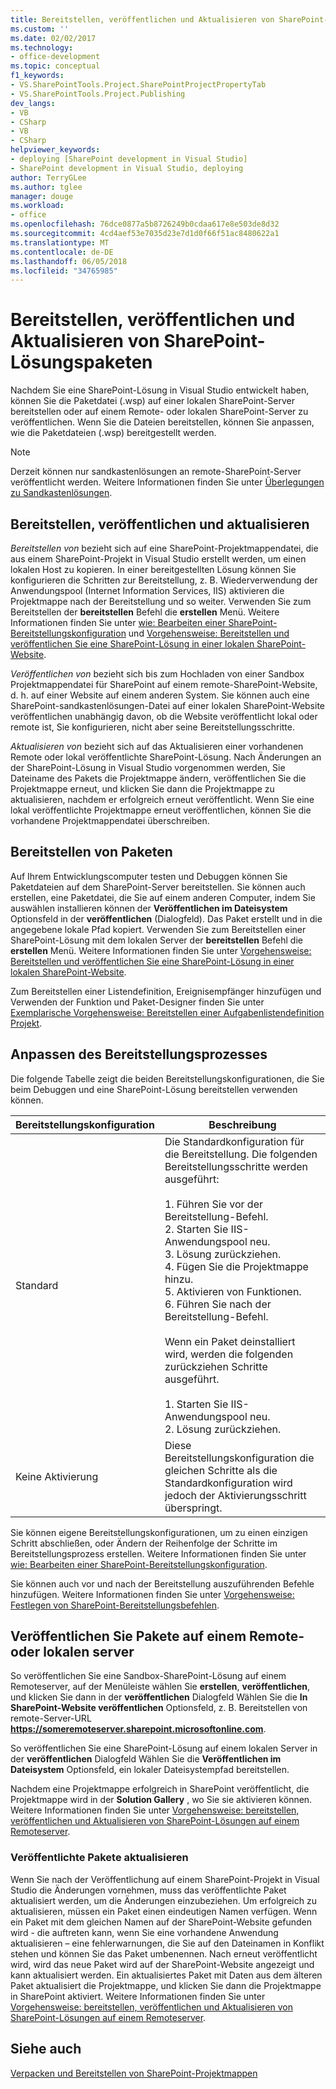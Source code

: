 ```yaml
---
title: Bereitstellen, veröffentlichen und Aktualisieren von SharePoint-Lösungspaketen | Microsoft Docs
ms.custom: ''
ms.date: 02/02/2017
ms.technology:
- office-development
ms.topic: conceptual
f1_keywords:
- VS.SharePointTools.Project.SharePointProjectPropertyTab
- VS.SharePointTools.Project.Publishing
dev_langs:
- VB
- CSharp
- VB
- CSharp
helpviewer_keywords:
- deploying [SharePoint development in Visual Studio]
- SharePoint development in Visual Studio, deploying
author: TerryGLee
ms.author: tglee
manager: douge
ms.workload:
- office
ms.openlocfilehash: 76dce0877a5b8726249b0cdaa617e8e503de8d32
ms.sourcegitcommit: 4cd4aef53e7035d23e7d1d0f66f51ac8480622a1
ms.translationtype: MT
ms.contentlocale: de-DE
ms.lasthandoff: 06/05/2018
ms.locfileid: "34765985"
---
```

# <a name="deploy-publish-and-upgrade-sharepoint-solution-packages"></a>Bereitstellen, veröffentlichen und Aktualisieren von SharePoint-Lösungspaketen
  Nachdem Sie eine SharePoint-Lösung in Visual Studio entwickelt haben, können Sie die Paketdatei (.wsp) auf einer lokalen SharePoint-Server bereitstellen oder auf einem Remote- oder lokalen SharePoint-Server zu veröffentlichen. Wenn Sie die Dateien bereitstellen, können Sie anpassen, wie die Paketdateien (.wsp) bereitgestellt werden.  
  
> [!NOTE]  
>  Derzeit können nur sandkastenlösungen an remote-SharePoint-Server veröffentlicht werden. Weitere Informationen finden Sie unter [Überlegungen zu Sandkastenlösungen](../sharepoint/sandboxed-solution-considerations.md).  
  
## <a name="deploy-publish-and-upgrade"></a>Bereitstellen, veröffentlichen und aktualisieren
 *Bereitstellen von* bezieht sich auf eine SharePoint-Projektmappendatei, die aus einem SharePoint-Projekt in Visual Studio erstellt werden, um einen lokalen Host zu kopieren. In einer bereitgestellten Lösung können Sie konfigurieren die Schritten zur Bereitstellung, z. B. Wiederverwendung der Anwendungspool (Internet Information Services, IIS) aktivieren die Projektmappe nach der Bereitstellung und so weiter. Verwenden Sie zum Bereitstellen der **bereitstellen** Befehl die **erstellen** Menü. Weitere Informationen finden Sie unter [wie: Bearbeiten einer SharePoint-Bereitstellungskonfiguration](../sharepoint/how-to-edit-a-sharepoint-deployment-configuration.md) und [Vorgehensweise: Bereitstellen und veröffentlichen Sie eine SharePoint-Lösung in einer lokalen SharePoint-Website](../sharepoint/how-to-deploy-and-publish-a-sharepoint-solution-to-a-local-sharepoint-site.md).  
  
 *Veröffentlichen von* bezieht sich bis zum Hochladen von einer Sandbox Projektmappendatei für SharePoint auf einem remote-SharePoint-Website, d. h. auf einer Website auf einem anderen System. Sie können auch eine SharePoint-sandkastenlösungen-Datei auf einer lokalen SharePoint-Website veröffentlichen unabhängig davon, ob die Website veröffentlicht lokal oder remote ist, Sie konfigurieren, nicht aber seine Bereitstellungsschritte.  
  
 *Aktualisieren von* bezieht sich auf das Aktualisieren einer vorhandenen Remote oder lokal veröffentlichte SharePoint-Lösung. Nach Änderungen an der SharePoint-Lösung in Visual Studio vorgenommen werden, Sie Dateiname des Pakets die Projektmappe ändern, veröffentlichen Sie die Projektmappe erneut, und klicken Sie dann die Projektmappe zu aktualisieren, nachdem er erfolgreich erneut veröffentlicht. Wenn Sie eine lokal veröffentlichte Projektmappe erneut veröffentlichen, können Sie die vorhandene Projektmappendatei überschreiben.  
  
## <a name="deploy-packages"></a>Bereitstellen von Paketen
 Auf Ihrem Entwicklungscomputer testen und Debuggen können Sie Paketdateien auf dem SharePoint-Server bereitstellen. Sie können auch erstellen, eine Paketdatei, die Sie auf einem anderen Computer, indem Sie auswählen installieren können der **Veröffentlichen im Dateisystem** Optionsfeld in der **veröffentlichen** (Dialogfeld). Das Paket erstellt und in die angegebene lokale Pfad kopiert. Verwenden Sie zum Bereitstellen einer SharePoint-Lösung mit dem lokalen Server der **bereitstellen** Befehl die **erstellen** Menü. Weitere Informationen finden Sie unter [Vorgehensweise: Bereitstellen und veröffentlichen Sie eine SharePoint-Lösung in einer lokalen SharePoint-Website](../sharepoint/how-to-deploy-and-publish-a-sharepoint-solution-to-a-local-sharepoint-site.md).  
  
 Zum Bereitstellen einer Listendefinition, Ereignisempfänger hinzufügen und Verwenden der Funktion und Paket-Designer finden Sie unter [Exemplarische Vorgehensweise: Bereitstellen einer Aufgabenlistendefinition Projekt](../sharepoint/walkthrough-deploying-a-project-task-list-definition.md).  
  
## <a name="customize-the-deployment-process"></a>Anpassen des Bereitstellungsprozesses
 Die folgende Tabelle zeigt die beiden Bereitstellungskonfigurationen, die Sie beim Debuggen und eine SharePoint-Lösung bereitstellen verwenden können.  
  
|Bereitstellungskonfiguration|Beschreibung|  
|------------------------------|-----------------|  
|Standard|Die Standardkonfiguration für die Bereitstellung. Die folgenden Bereitstellungsschritte werden ausgeführt:<br /><br /> 1.  Führen Sie vor der Bereitstellung-Befehl.<br />2.  Starten Sie IIS-Anwendungspool neu.<br />3.  Lösung zurückziehen.<br />4.  Fügen Sie die Projektmappe hinzu.<br />5.  Aktivieren von Funktionen.<br />6.  Führen Sie nach der Bereitstellung-Befehl.<br /><br /> Wenn ein Paket deinstalliert wird, werden die folgenden zurückziehen Schritte ausgeführt.<br /><br /> 1.  Starten Sie IIS-Anwendungspool neu.<br />2.  Lösung zurückziehen.|  
|Keine Aktivierung|Diese Bereitstellungskonfiguration die gleichen Schritte als die Standardkonfiguration wird jedoch der Aktivierungsschritt überspringt.|  
  
 Sie können eigene Bereitstellungskonfigurationen, um zu einen einzigen Schritt abschließen, oder Ändern der Reihenfolge der Schritte im Bereitstellungsprozess erstellen. Weitere Informationen finden Sie unter [wie: Bearbeiten einer SharePoint-Bereitstellungskonfiguration](../sharepoint/how-to-edit-a-sharepoint-deployment-configuration.md).  

 Sie können auch vor und nach der Bereitstellung auszuführenden Befehle hinzufügen. Weitere Informationen finden Sie unter [Vorgehensweise: Festlegen von SharePoint-Bereitstellungsbefehlen](../sharepoint/how-to-set-sharepoint-deployment-commands.md).  
  
## <a name="publish-packages-to-a-remote-or-local-server"></a>Veröffentlichen Sie Pakete auf einem Remote- oder lokalen server
 So veröffentlichen Sie eine Sandbox-SharePoint-Lösung auf einem Remoteserver, auf der Menüleiste wählen Sie **erstellen**, **veröffentlichen**, und klicken Sie dann in der **veröffentlichen** Dialogfeld Wählen Sie die **In SharePoint-Website veröffentlichen** Optionsfeld, z. B. Bereitstellen von remote-Server-URL **https://someremoteserver.sharepoint.microsoftonline.com**.  
  
 So veröffentlichen Sie eine SharePoint-Lösung auf einem lokalen Server in der **veröffentlichen** Dialogfeld Wählen Sie die **Veröffentlichen im Dateisystem** Optionsfeld, ein lokaler Dateisystempfad bereitstellen.  
  
 Nachdem eine Projektmappe erfolgreich in SharePoint veröffentlicht, die Projektmappe wird in der **Solution Gallery** , wo Sie sie aktivieren können. Weitere Informationen finden Sie unter [Vorgehensweise: bereitstellen, veröffentlichen und Aktualisieren von SharePoint-Lösungen auf einem Remoteserver](../sharepoint/how-to-deploy-publish-and-upgrade-sharepoint-solutions-on-a-remote-server.md).  
  
### <a name="upgrade-published-packages"></a>Veröffentlichte Pakete aktualisieren
 Wenn Sie nach der Veröffentlichung auf einem SharePoint-Projekt in Visual Studio die Änderungen vornehmen, muss das veröffentlichte Paket aktualisiert werden, um die Änderungen einzubeziehen. Um erfolgreich zu aktualisieren, müssen ein Paket einen eindeutigen Namen verfügen. Wenn ein Paket mit dem gleichen Namen auf der SharePoint-Website gefunden wird - die auftreten kann, wenn Sie eine vorhandene Anwendung aktualisieren – eine fehlerwarnungen, die Sie auf den Dateinamen in Konflikt stehen und können Sie das Paket umbenennen. Nach erneut veröffentlicht wird, wird das neue Paket wird auf der SharePoint-Website angezeigt und kann aktualisiert werden. Ein aktualisiertes Paket mit Daten aus dem älteren Paket aktualisiert die Projektmappe, und klicken Sie dann die Projektmappe in SharePoint aktiviert. Weitere Informationen finden Sie unter [Vorgehensweise: bereitstellen, veröffentlichen und Aktualisieren von SharePoint-Lösungen auf einem Remoteserver](../sharepoint/how-to-deploy-publish-and-upgrade-sharepoint-solutions-on-a-remote-server.md).  
  
## <a name="see-also"></a>Siehe auch
 [Verpacken und Bereitstellen von SharePoint-Projektmappen](../sharepoint/packaging-and-deploying-sharepoint-solutions.md)  
  
